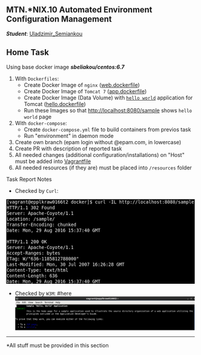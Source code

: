 MTN.*NIX.10 Automated Environment Configuration Management
---

***Student***: [Uladzimir_Semiankou](https://upsa.epam.com/workload/employeeView.do?employeeId=4060741400038669535#emplTab=general)

Home Task
---

Using base docker image ***sbeliakou/centos:6.7***

1. With ```Dockerfiles```:
    - Create Docker Image of ```nginx``` ([web.dockerfile](/web.dockerfile))
    - Create Docker Image of ```Tomcat 7``` ([app.dockerfile](/app.dockerfile))
    - Create Docker Image (Data Volume) with [```hello world```](/resources/sample.war) application for Tomcat ([hello.dockerfile](/hello.dockerfile))
    - Run these Images so that [http://localhost:8080/sample](#here) shows ```hello world``` page
2. With ```docker-compose```:
    - Create ```docker-compose.yml``` file to build containers from previos task
    - Run "environment" in daemon mode
3. Create own branch (epam login without @epam.com, in lowercase)
4. Create PR with description of reported task
5. All needed changes (additional configuration/installations) on "Host" must be added into [Vagrantfile](/Vagrantfile)
6. All needed resources (if they are) must be placed into ```/resources``` folder

Task Report Notes

- Checked by ```Curl```:

![myimage-alt-tag](/sample.png)

- Checked by ```W3M```:
#here
![myimage-alt-tag](/w3m.png)


---
*All stuff must be provided in this section
